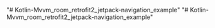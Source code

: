 "# Kotlin-Mvvm_room_retrofit2_jetpack-navigation_example" 
"# Kotlin-Mvvm_room_retrofit2_jetpack-navigation_example" 
